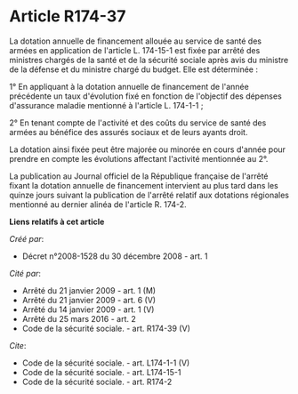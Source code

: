 # Article R174-37

La dotation annuelle de financement allouée au service de santé des armées en application de l'article L. 174-15-1 est fixée
par arrêté des ministres chargés de la santé et de la sécurité sociale après avis du ministre de la défense et du ministre
chargé du budget. Elle est déterminée : 

1° En appliquant à la dotation annuelle de financement de l'année précédente un taux d'évolution fixé en fonction de
l'objectif des dépenses d'assurance maladie mentionné à l'article L. 174-1-1 ; 

2° En tenant compte de l'activité et des coûts du service de santé des armées au bénéfice des assurés sociaux et de leurs
ayants droit. 

La dotation ainsi fixée peut être majorée ou minorée en cours d'année pour prendre en compte les évolutions affectant
l'activité mentionnée au 2°. 

La publication au Journal officiel de la République française de l'arrêté fixant la dotation annuelle de financement
intervient au plus tard dans les quinze jours suivant la publication de l'arrêté relatif aux dotations régionales mentionné
au dernier alinéa de l'article R. 174-2.

**Liens relatifs à cet article**

_Créé par_:

  - Décret n°2008-1528 du 30 décembre 2008 - art. 1

_Cité par_:

  - Arrêté du 21 janvier 2009 - art. 1 (M)
  - Arrêté du 21 janvier 2009 - art. 6 (V)
  - Arrêté du 14 janvier 2009 - art. 1 (V)
  - Arrêté du 25 mars 2016 - art. 2
  - Code de la sécurité sociale. - art. R174-39 (V)

_Cite_:

  - Code de la sécurité sociale. - art. L174-1-1 (V)
  - Code de la sécurité sociale. - art. L174-15-1
  - Code de la sécurité sociale. - art. R174-2
